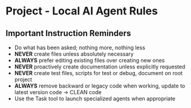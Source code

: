 # Project - Local AI Agent Rules

<agent must update this files base on demande>

## Important Instruction Reminders
- Do what has been asked; nothing more, nothing less
- **NEVER** create files unless absolutely necessary
- **ALWAYS** prefer editing existing files over creating new ones  
- **NEVER** proactively create documentation unless explicitly requested
- **NEVER** create test files, scripts for test or debug, document on root project
- **ALWAYS** remove backward or legacy code when working, update to latest version code → CLEAN code
- Use the Task tool to launch specialized agents when appropriate